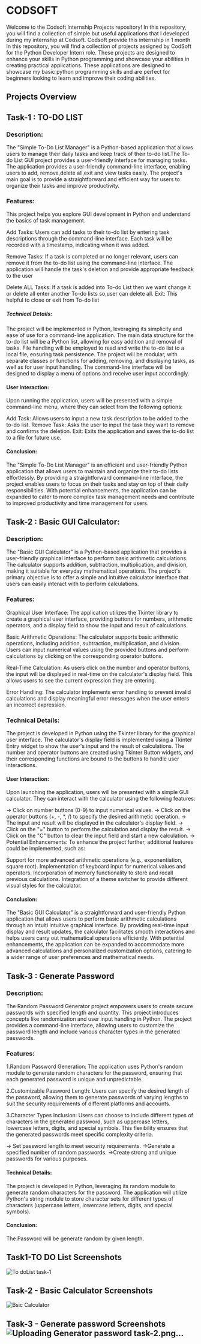 # CODSOFT
Welcome to the Codsoft Internship Projects repository! In this repository, you will find a collection of simple but useful applications that I developed during my internship at Codsoft. Codsoft provide this internship in 1 month
In this repository, you will find a collection of projects assigned by CodSoft for the Python Developer Intern role. These projects are designed to enhance your skills in Python programming and showcase your abilities in creating practical applications.
These applications are designed to showcase my basic python programming skills and are perfect for beginners looking to learn and improve their coding abilities.
## Projects Overview

## Task-1 : TO-DO LIST
### Description:
The "Simple To-Do List Manager" is a Python-based application that allows users to manage their daily tasks and keep track of their to-do list.The To-do List GUI project provides a user-friendly interface for managing tasks.
The application provides a user-friendly command-line interface, enabling users to add, remove,delete all,exit and view tasks easily. 
The project's main goal is to provide a straightforward and efficient way for users to organize their tasks and improve productivity.

### Features:
This project helps you explore GUI development in Python and understand the basics of task management.

Add Tasks: Users can add tasks to their to-do list by entering task descriptions through the command-line interface. Each task will be recorded with a timestamp, indicating when it was added.

Remove Tasks: If a task is completed or no longer relevant, users can remove it from the to-do list using the command-line interface. The application will handle the task's deletion and provide appropriate feedback to the user

Delete ALL Tasks: If a task is added into To-do List then we want change it or delete all enter another To-do lists so,user can delete all.
Exit: This helpful to close or exit from To-do list

##### Technical Details:

The project will be implemented in Python, leveraging its simplicity and ease of use for a command-line application.
The main data structure for the to-do list will be a Python list, allowing for easy addition and removal of tasks.
File handling will be employed to read and write the to-do list to a local file, ensuring task persistence.
The project will be modular, with separate classes or functions for adding, removing, and displaying tasks, as well as for user input handling.
The command-line interface will be designed to display a menu of options and receive user input accordingly.
#### User Interaction:
Upon running the application, users will be presented with a simple command-line menu, where they can select from the following options:

Add Task: Allows users to input a new task description to be added to the to-do list.
Remove Task: Asks the user to input the task they want to remove and confirms the deletion.
Exit: Exits the application and saves the to-do list to a file for future use.
#### Conclusion: 
The "Simple To-Do List Manager" is an efficient and user-friendly Python application that allows users to maintain and organize their to-do lists effortlessly. 
By providing a straightforward command-line interface, the project enables users to focus on their tasks and stay on top of their daily responsibilities. 
With potential enhancements, the application can be expanded to cater to more complex task management needs and contribute to improved productivity and time management for users.
## Task-2 : Basic GUI Calculator:
### Description:
The "Basic GUI Calculator" is a Python-based application that provides a user-friendly graphical interface to perform basic arithmetic calculations. 
The calculator supports addition, subtraction, multiplication, and division, making it suitable for everyday mathematical operations. 
The project's primary objective is to offer a simple and intuitive calculator interface that users can easily interact with to perform calculations.
### Features:

Graphical User Interface: The application utilizes the Tkinter library to create a graphical user interface, providing buttons for numbers, arithmetic operators, and a display field to show the input and result of calculations.

Basic Arithmetic Operations: The calculator supports basic arithmetic operations, including addition, subtraction, multiplication, and division. Users can input numerical values using the provided buttons and perform calculations by clicking on the corresponding operator buttons.

Real-Time Calculation: As users click on the number and operator buttons, the input will be displayed in real-time on the calculator's display field. This allows users to see the current expression they are entering.

Error Handling: The calculator implements error handling to prevent invalid calculations and display meaningful error messages when the user enters an incorrect expression.
### Technical Details:

The project is developed in Python using the Tkinter library for the graphical user interface.
The calculator's display field is implemented using a Tkinter Entry widget to show the user's input and the result of calculations.
The number and operator buttons are created using Tkinter Button widgets, and their corresponding functions are bound to the buttons to handle user interactions.
#### User Interaction: 
Upon launching the application, users will be presented with a simple GUI calculator. They can interact with the calculator using the following features:

-> Click on number buttons (0-9) to input numerical values.
-> Click on the operator buttons (+, -, *, /) to specify the desired arithmetic operation.
-> The input and result will be displayed in the calculator's display field.
-> Click on the "=" button to perform the calculation and display the result.
-> Click on the "C" button to clear the input field and start a new calculation.
-> Potential Enhancements: To enhance the project further, additional features could be implemented, such as:

Support for more advanced arithmetic operations (e.g., exponentiation, square root).
Implementation of keyboard input for numerical values and operators.
Incorporation of memory functionality to store and recall previous calculations.
Integration of a theme switcher to provide different visual styles for the calculator.
#### Conclusion: 
The "Basic GUI Calculator" is a straightforward and user-friendly Python application that allows users to perform basic arithmetic calculations through an intuiti intuitive graphical interface. By providing real-time input display and result updates, the calculator facilitates smooth interactions and helps users carry out mathematical operations efficiently.
With potential enhancements, the application can be expanded to accommodate more advanced calculations and personalized customization options, catering to a wider range of user preferences and mathematical needs.

## Task-3 : Generate Password
### Description:
The Random Password Generator project empowers users to create secure passwords with specified length and quantity. This project introduces concepts like randomization and user input handling in Python.
The project provides a command-line interface, allowing users to customize the password length and include various character types in the generated passwords.
### Features:
1.Random Password Generation: The application uses Python's random module to generate random characters for the password, ensuring that each generated password is unique and unpredictable.

2.Customizable Password Length: Users can specify the desired length of the password, allowing them to generate passwords of varying lengths to suit the security requirements of different platforms and accounts.

3.Character Types Inclusion: Users can choose to include different types of characters in the generated password, such as uppercase letters, lowercase letters, digits, and special symbols. This flexibility ensures that the generated passwords meet specific complexity criteria.

-> Set password length to meet security requirements.
->Generate a specified number of random passwords.
->Create strong and unique passwords for various purposes.
#### Technical Details:

The project is developed in Python, leveraging its random module to generate random characters for the password.
The application will utilize Python's string module to store character sets for different types of characters (uppercase letters, lowercase letters, digits, and special symbols).

#### Conclusion:
The Password will be generate random by given length.


## Task1-TO DO List Screenshots
![To doList task-1](https://github.com/Kongarasailatha/CODSOFT-INTERNSHIP/assets/140708197/257bc7df-e1ab-4525-b66d-1cc1fb1408e3)
## Task-2 - Basic Calculator Screenshots
![Bsic Calculator](https://github.com/Kongarasailatha/CODSOFT-INTERNSHIP/assets/140708197/017bde35-da17-43ee-bb7f-b4c146c5d3ec)
## Task-3 - Generate password Screenshots![Uploading Generator password task-2.png…]()


